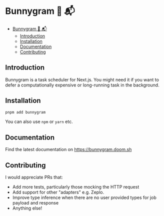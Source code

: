 # Bunnygram 🐇 📬

- [Bunnygram 🐇 📬](#bunnygram--)
  - [Introduction](#introduction)
  - [Installation](#installation)
  - [Documentation](#documentation)
  - [Contributing](#contributing)

## Introduction

Bunnygram is a task scheduler for Next.js. You might need it if you want to defer a computationally expensive or long-running task in the background.

## Installation

```sh
pnpm add bunnygram
```

You can also use `npm` or `yarn` etc.

## Documentation

Find the latest documentation on <https://bunnygram.doom.sh>

## Contributing

I would appreciate PRs that:

- Add more tests, particularly those mocking the HTTP request
- Add support for other "adapters" e.g. Zeplo.
- Improve type inference when there are no user provided types for job payload and response
- Anything else!
